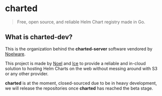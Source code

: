 # charted
> Free, open source, and reliable Helm Chart registry made in Go.

## What is charted-dev?
This is the organization behind the **charted-server** software vendored by [Noelware](https://noelware.org).

This project is made by [Noel](https://floofy.dev) and [Ice](https://winterfox.tech) to provide a reliable and in-cloud solution to hosting Helm Charts on the web without messing around with S3 or any other provider.

**charted** is at the moment, closed-sourced due to be in heavy development, we will release the repositories once **charted** has reached the beta stage.

<!--
## Projects
- 📦 [charted-server](https://github.com/charted-dev/charted) — The main server that is used by **Pak**.

- 🧩 [Parcel](https://github.com/charted-dev/Parcel) — **CLI** service to connect your **charted-server** instance to your machine or on any CI/CD service.

- 📮 [Pak](https://github.com/charted-dev/Pak) — Main frontend that is used in every instance of **charted-server** to visualise your packages.

## How to support charted's development
You can always sponsor [Noel](https://floofy.dev) (lead developer) on GitHub Sponsors: https://github.com/sponsors/auguwu

In the future, we will provide a in-cloud solution to host **charted-server** onto the cloud without you configuring it if that's how you want to live your life.

**Thanks for reading, and I hope you will enjoy using charted**

~ **Noel**
-->
